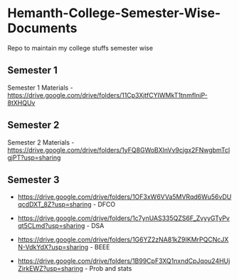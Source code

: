 # Hemanth-College-Semester-Wise-Documents
Repo to maintain my college stuffs semester wise 

## Semester 1 
Semester 1 Materials - https://drive.google.com/drive/folders/11Cp3XjtfCYIWMkT1tnmflnjP-8tXHQUv

## Semester 2 
Semester 2 Materials - https://drive.google.com/drive/folders/1yFQ8GWoBXlnVv9cjgx2FNwgbmTclgjPT?usp=sharing

## Semester 3
- https://drive.google.com/drive/folders/1OF3xW6VVa5MVRqd6Wu56vDUqcdDXT_8Z?usp=sharing - DFCO 

- https://drive.google.com/drive/folders/1c7ynUAS335QZS6F_ZvyyGTyPvqt5CLmd?usp=sharing - DSA

- https://drive.google.com/drive/folders/1G6YZ2zNA81kZ9IKMrPQCNcJXN-VdkYdX?usp=sharing - BEEE

- https://drive.google.com/drive/folders/1B99CpF3XQ1nxndCpJqou24HUjZirkEWZ?usp=sharing - Prob and stats


